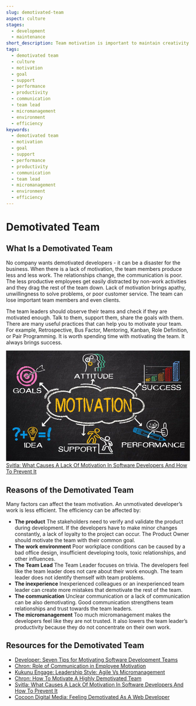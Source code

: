 ```yaml
---
slug: demotivated-team
aspect: culture
stages:
  - development
  - maintenance
short_description: Team motivation is important to maintain creativity. Employee dissatisfaction can be caused by many factors. The team leader’s job is to motivate the team and therefore create a productive climate.
tags:
  - demotivated team
  - culture
  - motivation
  - goal
  - support
  - performance
  - productivity
  - communication
  - team lead
  - micromanagement
  - environment
  - efficiency
keywords:
  - demotivated team
  - motivation
  - goal
  - support
  - performance
  - productivity
  - communication
  - team lead
  - micromanagement
  - environment
  - efficiency
---
```


# Demotivated Team

## What Is a Demotivated Team
No company wants demotivated developers - it can be a disaster for the business. When there is a lack of motivation, the team members produce less and less work. The relationships change, the communication is poor. The less productive employees get easily distracted by non-work activities and they drag the rest of the team down. Lack of motivation brings apathy, unwillingness to solve problems, or poor customer service. The team can lose important team members and even clients.

The team leaders should observe their teams and check if they are motivated enough. Talk to them, support them, share the goals with them. There are many useful practices that can help you to motivate your team. For example, Retrospective, Bus Factor, Mentoring, Kanban, Role Definition, or Pair Programming. It is worth spending time with motivating the team. It always brings success.


![Demotivated Team](../files/demotivated_team.jpg)
[Svitla: What Causes A Lack Of Motivation In Software Developers And How To Prevent It](https://svitla.com/blog/what-causes-a-lack-of-motivation-in-software-developers-and-how-to-prevent-it)

## Reasons of the Demotivated Team
Many factors can affect the team motivation. An unmotivated developer’s work is less efficient. The efficiency can be affected by:
- **The product**
  The stakeholders need to verify and validate the product during development. If the developers have to make minor changes constantly, a lack of loyalty to the project can occur. The Product Owner should motivate the team with their common goal.
- **The work environment**
  Poor workplace conditions can be caused by a bad office design, insufficient developing tools, toxic relationships, and other influences.
- **The Team Lead**
  The Team Leader focuses on trivia. The developers feel like the team leader does not care about their work enough. The team leader does not identify themself with team problems.
- **The inexperience**
  Inexperienced colleagues or an inexperienced team leader can create more mistakes that demotivate the rest of the team.
- **The communication**
Unclear communication or a lack of communication can be also demotivating. Good communication strengthens team relationships and trust towards the team leaders.
- **The micromanagement**
Too much micromanagement makes the developers feel like they are not trusted. It also lowers the team leader’s productivity because they do not concentrate on their own work.

## Resources for the Demotivated Team
- [Developer: Seven Tips for Motivating Software Development Teams](https://www.developer.com/mgmt/seven-tips-for-motivating-software-development-teams.html)
- [Chron: Role of Communication in Employee Motivation](https://smallbusiness.chron.com/role-communication-employee-motivation-11914.html)
- [Kukunu Engage: Leadership Style: Agile Vs Micromanagement](https://engage.kununu.com/en/blog/leadership-style-agile-vs-micromanagement/)
- [Chron: How To Motivate A Highly Demotivated Team](https://smallbusiness.chron.com/motivate-highly-demotivated-team-78572.html)
- [Svitla: What Causes A Lack Of Motivation In Software Developers And How To Prevent It](https://svitla.com/blog/what-causes-a-lack-of-motivation-in-software-developers-and-how-to-prevent-it)
- [Cocoon Digital Media: Feeling Demotivated As A Web Developer](https://createdbycocoon.com/post/feeling-demotivated-web-developer)
